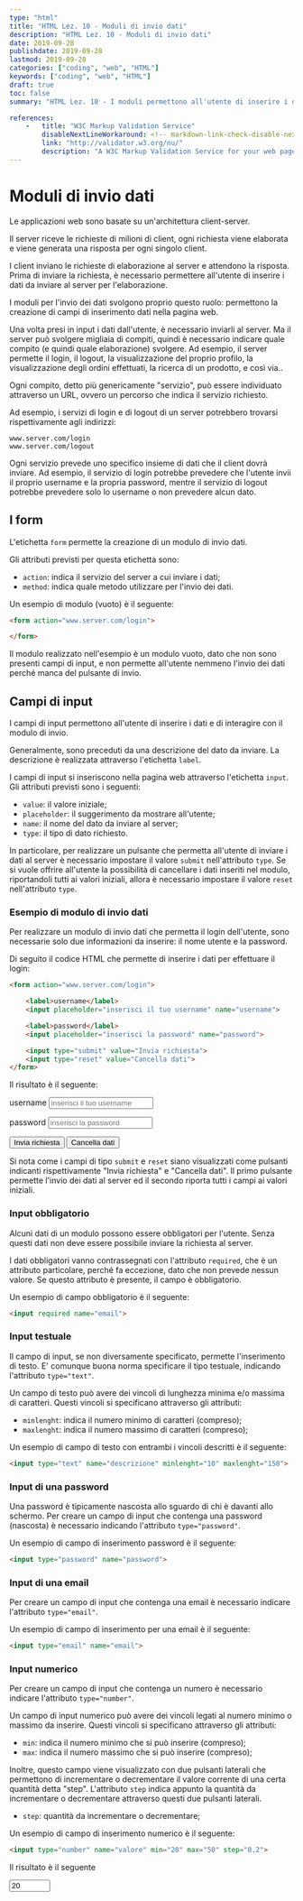 ```yaml
---
type: "html"
title: "HTML Lez. 10 - Moduli di invio dati"
description: "HTML Lez. 10 - Moduli di invio dati"
date: 2019-09-28
publishdate: 2019-09-28
lastmod: 2019-09-28
categories: ["coding", "web", "HTML"]
keywords: ["coding", "web", "HTML"]
draft: true
toc: false
summary: "HTML Lez. 10 - I moduli permettono all'utente di inserire i dati nella pagina web e di inviarli al server."

references:
    -   title: "W3C Markup Validation Service"
        disableNextLineWorkaround: <!-- markdown-link-check-disable-next-line -->
        link: "http://validator.w3.org/nu/"
        description: "A W3C Markup Validation Service for your web pages"
---
```


# Moduli di invio dati

Le applicazioni web sono basate su un'architettura client-server.

Il server riceve le richieste di milioni di client, ogni richiesta viene elaborata e viene generata una risposta per ogni singolo client.

I client inviano le richieste di elaborazione al server e attendono la risposta. Prima di inviare la richiesta, è necessario permettere all'utente di inserire i dati da inviare al server per l'elaborazione.

I moduli per l'invio dei dati svolgono proprio questo ruolo: permettono la creazione di campi di inserimento dati nella pagina web.

Una volta presi in input i dati dall'utente, è necessario inviarli al server. Ma il server può svolgere migliaia di compiti, quindi è necessario indicare quale compito (e quindi quale elaborazione) svolgere. Ad esempio, il server permette il login, il logout, la visualizzazione del proprio profilo, la visualizzazione degli ordini effettuati, la ricerca di un prodotto, e così via..

Ogni compito, detto più genericamente "servizio", può essere individuato attraverso un URL, ovvero un percorso che indica il servizio richiesto.

Ad esempio, i servizi di login e di logout di un server potrebbero trovarsi rispettivamente agli indirizzi:

```plaintext
www.server.com/login
www.server.com/logout
```

Ogni servizio prevede uno specifico insieme di dati che il client dovrà inviare. Ad esempio, il servizio di login potrebbe prevedere che l'utente invii il proprio username e la propria password, mentre il servizio di logout potrebbe prevedere solo lo username o non prevedere alcun dato.

## I form

L'etichetta ``form`` permette la creazione di un modulo di invio dati.

Gli attributi previsti per questa etichetta sono:

- ``action``: indica il servizio del server a cui inviare i dati;
- ``method``: indica quale metodo utilizzare per l'invio dei dati.

Un esempio di modulo (vuoto) è il seguente:

```html
<form action="www.server.com/login">

</form>
```

Il modulo realizzato nell'esempio è un modulo vuoto, dato che non sono presenti campi di input, e non permette all'utente nemmeno l'invio dei dati perché manca del pulsante di invio.

## Campi di input

I campi di input permettono all'utente di inserire i dati e di interagire con il modulo di invio.

Generalmente, sono preceduti da una descrizione del dato da inviare. La descrizione è realizzata attraverso l'etichetta ``label``.

I campi di input si inseriscono nella pagina web attraverso l'etichetta ``input``. Gli attributi previsti sono i seguenti:

- ``value``: il valore iniziale;
- ``placeholder``: il suggerimento da mostrare all'utente;
- ``name``: il nome del dato da inviare al server;
- ``type``: il tipo di dato richiesto.

In particolare, per realizzare un pulsante che permetta all'utente di inviare i dati al server è necessario impostare il valore ``submit`` nell'attributo ``type``.
Se si vuole offrire all'utente la possibilità di cancellare i dati inseriti nel modulo, riportandoli tutti ai valori iniziali, allora è necessario impostare il valore ``reset`` nell'attributo ``type``.

### Esempio di modulo di invio dati

Per realizzare un modulo di invio dati che permetta il login dell'utente, sono necessarie solo due informazioni da inserire: il nome utente e la password.

Di seguito il codice HTML che permette di inserire i dati per effettuare il login:

```html
<form action="www.server.com/login">

    <label>username</label>
    <input placeholder="inserisci il tuo username" name="username">

    <label>password</label>
    <input placeholder="inserisci la password" name="password">

    <input type="submit" value="Invia richiesta">
    <input type="reset" value="Cancella dati">
</form>
```

Il risultato è il seguente:

<form>
  <label>username</label>
  <input placeholder="inserisci il tuo username" name="username">

  <label>password</label>
  <input placeholder="inserisci la password" name="password">

  <input type="submit" value="Invia richiesta">
  <input type="reset" value="Cancella dati">
</form>

Si nota come i campi di tipo ``submit`` e ``reset`` siano visualizzati come pulsanti indicanti rispettivamente "Invia richiesta" e "Cancella dati". Il primo pulsante permette l'invio dei dati al server ed il secondo riporta tutti i campi ai valori iniziali.

### Input obbligatorio

Alcuni dati di un modulo possono essere obbligatori per l'utente. Senza questi dati non deve essere possibile inviare la richiesta al server.

I dati obbligatori vanno contrassegnati con l'attributo ``required``, che è un attributo particolare, perché fa eccezione, dato che non prevede nessun valore. Se questo attributo è presente, il campo è obbligatorio.

Un esempio di campo obbligatorio è il seguente:

```html
<input required name="email">
```

### Input testuale

Il campo di input, se non diversamente specificato, permette l'inserimento di testo. E' comunque buona norma specificare il tipo testuale, indicando l'attributo ``type="text"``.

Un campo di testo può avere dei vincoli di lunghezza minima e/o massima di caratteri. Questi vincoli si specificano attraverso gli attributi:

- ``minlenght``: indica il numero minimo di caratteri (compreso);
- ``maxlenght``: indica il numero massimo di caratteri (compreso);

Un esempio di campo di testo con entrambi i vincoli descritti è il seguente:

```html
<input type="text" name="descrizione" minlenght="10" maxlenght="150">
```

### Input di una password

Una password è tipicamente nascosta allo sguardo di chi è davanti allo schermo. Per creare un campo di input che contenga una password (nascosta) è necessario indicando l'attributo ``type="password"``.

Un esempio di campo di inserimento password è il seguente:

```html
<input type="password" name="password">
```

### Input di una email

Per creare un campo di input che contenga una email è necessario indicare l'attributo ``type="email"``.

Un esempio di campo di inserimento per una email è il seguente:

```html
<input type="email" name="email">
```

### Input numerico

Per creare un campo di input che contenga un numero è necessario indicare l'attributo ``type="number"``.

Un campo di input numerico può avere dei vincoli legati al numero minimo o massimo da inserire. Questi vincoli si specificano attraverso gli attributi:

- ``min``: indica il numero minimo che si può inserire (compreso);
- ``max``: indica il numero massimo che si può inserire (compreso);

Inoltre, questo campo viene visualizzato con due pulsanti laterali che permettono di incrementare o decrementare il valore corrente di una certa quantità detta "step". L'attributo ``step`` indica appunto la quantità da incrementare o decrementare attraverso questi due pulsanti laterali.

- ``step``: quantità da incrementare o decrementare;

Un esempio di campo di inserimento numerico è il seguente:

```html
<input type="number" name="valore" min="20" max="50" step="0.2">
```

Il risultato è il seguente

<input type="number" name="valore" value="20" min="20" max="50" step="0.2">

<!--
Ad esempio, la ricerca su google avviene su URL https://www.google.com/search?q=valore

Di questo URL si notano:

- ``https://``: il protocollo utilizzato per l'invio dei dati;
- ``www.google.com``: il nome del server
- ``:80``: la porta sulla quale avviene la comunicazione. In questo caso, dato che si tratta della porta predefinita, è omessa;
- ``search``: il servizio richiesto al server;
- ``?``: il carattere di separazione che indica i successivi dati inviati;
- ``q``: il nome del primo dato inviato;
- ``valore``: il dato inserito dall'utente;

I dati da inviare possono essere di diversa natura, per cui sono previsti
-->
